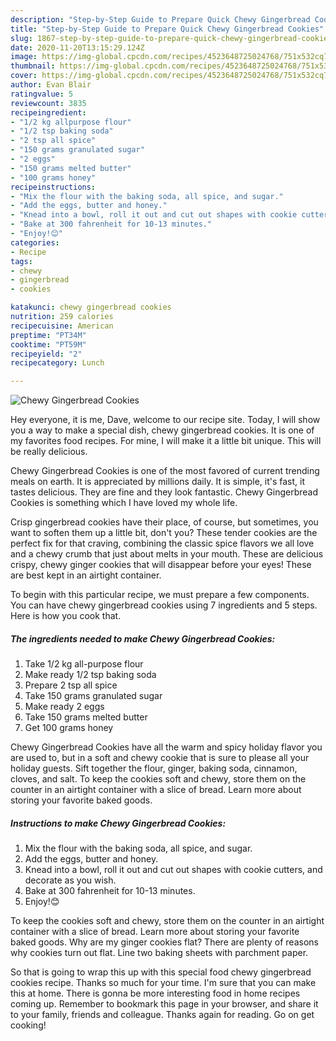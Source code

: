 ```yaml
---
description: "Step-by-Step Guide to Prepare Quick Chewy Gingerbread Cookies"
title: "Step-by-Step Guide to Prepare Quick Chewy Gingerbread Cookies"
slug: 1867-step-by-step-guide-to-prepare-quick-chewy-gingerbread-cookies
date: 2020-11-20T13:15:29.124Z
image: https://img-global.cpcdn.com/recipes/4523648725024768/751x532cq70/chewy-gingerbread-cookies-recipe-main-photo.jpg
thumbnail: https://img-global.cpcdn.com/recipes/4523648725024768/751x532cq70/chewy-gingerbread-cookies-recipe-main-photo.jpg
cover: https://img-global.cpcdn.com/recipes/4523648725024768/751x532cq70/chewy-gingerbread-cookies-recipe-main-photo.jpg
author: Evan Blair
ratingvalue: 5
reviewcount: 3835
recipeingredient:
- "1/2 kg allpurpose flour"
- "1/2 tsp baking soda"
- "2 tsp all spice"
- "150 grams granulated sugar"
- "2 eggs"
- "150 grams melted butter"
- "100 grams honey"
recipeinstructions:
- "Mix the flour with the baking soda, all spice, and sugar."
- "Add the eggs, butter and honey."
- "Knead into a bowl, roll it out and cut out shapes with cookie cutters, and decorate as you wish."
- "Bake at 300 fahrenheit for 10-13 minutes."
- "Enjoy!😊"
categories:
- Recipe
tags:
- chewy
- gingerbread
- cookies

katakunci: chewy gingerbread cookies 
nutrition: 259 calories
recipecuisine: American
preptime: "PT34M"
cooktime: "PT59M"
recipeyield: "2"
recipecategory: Lunch

---
```



![Chewy Gingerbread Cookies](https://img-global.cpcdn.com/recipes/4523648725024768/751x532cq70/chewy-gingerbread-cookies-recipe-main-photo.jpg)

Hey everyone, it is me, Dave, welcome to our recipe site. Today, I will show you a way to make a special dish, chewy gingerbread cookies. It is one of my favorites food recipes. For mine, I will make it a little bit unique. This will be really delicious.

Chewy Gingerbread Cookies is one of the most favored of current trending meals on earth. It is appreciated by millions daily. It is simple, it's fast, it tastes delicious. They are fine and they look fantastic. Chewy Gingerbread Cookies is something which I have loved my whole life.

Crisp gingerbread cookies have their place, of course, but sometimes, you want to soften them up a little bit, don&#39;t you? These tender cookies are the perfect fix for that craving, combining the classic spice flavors we all love and a chewy crumb that just about melts in your mouth. These are delicious crispy, chewy ginger cookies that will disappear before your eyes! These are best kept in an airtight container.


To begin with this particular recipe, we must prepare a few components. You can have chewy gingerbread cookies using 7 ingredients and 5 steps. Here is how you cook that.

<!--inarticleads1-->

##### The ingredients needed to make Chewy Gingerbread Cookies:

1. Take 1/2 kg all-purpose flour
1. Make ready 1/2 tsp baking soda
1. Prepare 2 tsp all spice
1. Take 150 grams granulated sugar
1. Make ready 2 eggs
1. Take 150 grams melted butter
1. Get 100 grams honey


Chewy Gingerbread Cookies have all the warm and spicy holiday flavor you are used to, but in a soft and chewy cookie that is sure to please all your holiday guests. Sift together the flour, ginger, baking soda, cinnamon, cloves, and salt. To keep the cookies soft and chewy, store them on the counter in an airtight container with a slice of bread. Learn more about storing your favorite baked goods. 

<!--inarticleads2-->

##### Instructions to make Chewy Gingerbread Cookies:

1. Mix the flour with the baking soda, all spice, and sugar.
1. Add the eggs, butter and honey.
1. Knead into a bowl, roll it out and cut out shapes with cookie cutters, and decorate as you wish.
1. Bake at 300 fahrenheit for 10-13 minutes.
1. Enjoy!😊


To keep the cookies soft and chewy, store them on the counter in an airtight container with a slice of bread. Learn more about storing your favorite baked goods. Why are my ginger cookies flat? There are plenty of reasons why cookies turn out flat. Line two baking sheets with parchment paper. 

So that is going to wrap this up with this special food chewy gingerbread cookies recipe. Thanks so much for your time. I'm sure that you can make this at home. There is gonna be more interesting food in home recipes coming up. Remember to bookmark this page in your browser, and share it to your family, friends and colleague. Thanks again for reading. Go on get cooking!
